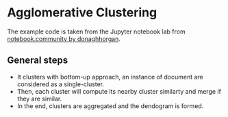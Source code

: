 # Agglomerative Clustering

The example code is taken from the Jupyter notebook lab from [notebook.community by donaghhorgan](https://notebook.community/donaghhorgan/COMP9033/labs/09b%20-%20Agglomerative%20clustering).

## General steps

- It clusters with bottom-up approach, an instance of document are considered as a single-cluster.
- Then, each cluster will compute its nearby cluster similarty and merge if they are similar.
- In the end, clusters are aggregated and the dendogram is formed.
